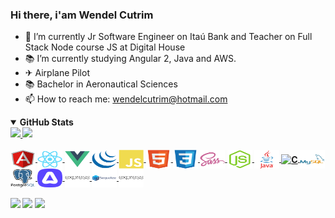 ### Hi there, i'am Wendel Cutrim

<!--
**wendelcutrim/wendelcutrim** is a ✨ _special_ ✨ repository because its `README.md` (this file) appears on your GitHub profile.

Here are some ideas to get you started:
-->

- 🔭 I’m currently Jr Software Engineer on Itaú Bank and Teacher on Full Stack Node course JS at Digital House
- 📚 I’m currently studying Angular 2, Java and AWS.
- ✈ Airplane Pilot
- 📚 Bachelor in Aeronautical Sciences
- 📫 How to reach me: wendelcutrim@hotmail.com
 <div style="display: flex;">
  <details open>
    <summary><strong>GitHub Stats<strong></summary>
    <a href="https://github.com/wendelcutrim" target="_blank">
    <img height="163em" src="https://github-readme-stats.vercel.app/api?username=wendelcutrim&show_icons=true&theme=dracula&include_all_commits=true&count_private=true"/>
    <img height="163em" src="https://github-readme-stats.vercel.app/api/top-langs/?username=wendelcutrim&layout=compact&langs_count=10&theme=dracula&hide=CMake%2C%20Makefile"/>
  </details>
</div>

<div style="display: inline_block">
  <br>
  <img align="center" alt="Angular" height="30" width="40" title="Angular" src="https://raw.githubusercontent.com/devicons/devicon/master/icons/angularjs/angularjs-original.svg">
  <img align="center" alt="React JS" height="30" width="40" title="React" src="https://raw.githubusercontent.com/devicons/devicon/master/icons/react/react-original.svg">
  <img align="center" alt="Vue JS" height="30" width="40" title="Vue JS" src="https://raw.githubusercontent.com/devicons/devicon/master/icons/vuejs/vuejs-original.svg">
  <img align="center" alt="JQuery" height="30" width="40" title="JQuery" src="https://raw.githubusercontent.com/devicons/devicon/master/icons/jquery/jquery-original.svg">
  <img align="center" alt="Javascript" height="30" width="40" title="Javascript" src="https://raw.githubusercontent.com/devicons/devicon/master/icons/javascript/javascript-plain.svg">
  <img align="center" alt="HTML" height="30" width="40" title="HTML" src="https://raw.githubusercontent.com/devicons/devicon/master/icons/html5/html5-original.svg">
  <img align="center" alt="CSS" height="30" width="40" title="CSS" src="https://raw.githubusercontent.com/devicons/devicon/master/icons/css3/css3-original.svg">
  <img align="center" alt="SASS" height="30" width="40" title="SASS" src="https://raw.githubusercontent.com/devicons/devicon/master/icons/sass/sass-original.svg">
  <img align="center" alt="NodeJS" height="30" width="40" title="Node JS" src="https://raw.githubusercontent.com/devicons/devicon/master/icons/nodejs/nodejs-original.svg">
  <img align="center" alt="Java" height="30" width="40" title="Java" src="https://raw.githubusercontent.com/devicons/devicon/master/icons/java/java-original-wordmark.svg">
  <img align="center" alt="C" height="30" width="40" title="C" src="https://cdn.jsdelivr.net/gh/devicons/devicon/icons/c/c-original.svg">
  <img align="center" alt="MySQL" height="30" width="40" title="MySQL" src="https://raw.githubusercontent.com/devicons/devicon/master/icons/mysql/mysql-original-wordmark.svg">
  <img align="center" alt="Postgre SQL" height="30" width="40" title="Postgre SQL" src="https://raw.githubusercontent.com/devicons/devicon/master/icons/postgresql/postgresql-original-wordmark.svg">
  <img align="center" alt="Adonis JS" height="30" width="40" title="Adonis JS" src="https://raw.githubusercontent.com/devicons/devicon/master/icons/adonisjs/adonisjs-original.svg">
  <img align="center" alt="Express" height="30" width="40" title="Express" src="https://raw.githubusercontent.com/devicons/devicon/master/icons/express/express-original-wordmark.svg">
  <img align="center" alt="Sequelize" height="30" width="40" title="Sequelize" src="https://raw.githubusercontent.com/devicons/devicon/master/icons/sequelize/sequelize-original-wordmark.svg">
  <img align="center" alt="Express" height="30" width="40" title="Express" src="https://raw.githubusercontent.com/devicons/devicon/master/icons/express/express-original-wordmark.svg">


  <!--<img align="center" alt="Wendel-Python" height="30" width="40" src="https://raw.githubusercontent.com/devicons/devicon/master/icons/python/python-original.svg">-->
  <!--<img align="center" alt="Wendel-Csharp" height="30" width="40" src="https://raw.githubusercontent.com/devicons/devicon/master/icons/csharp/csharp-original.svg">-->
</div>
<br>
<div> 
  <a href="https://instagram.com/wendeldim" target="_blank"><img src="https://img.shields.io/badge/-Instagram-%23E4405F?style=for-the-badge&logo=instagram&logoColor=white"></a>
  <a href = "mailto:wendelcutrim.com" target="_blank"><img src="https://img.shields.io/badge/-Mail-%23333?style=for-the-badge&logo=mail&logoColor=white"></a>
  <a href="https://www.linkedin.com/in/wendel-cutrim-766643174/" target="_blank"><img src="https://img.shields.io/badge/-LinkedIn-%230077B5?style=for-the-badge&logo=linkedin&logoColor=white"></a> 
</div>
